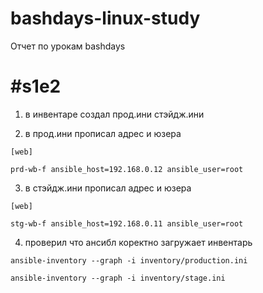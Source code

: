 # bashdays-linux-study

Отчет по урокам bashdays

# #s1e2

1. в инвентаре создал прод.ини стэйдж.ини 


2. в прод.ини прописал адрес и юзера
```
[web]

prd-wb-f ansible_host=192.168.0.12 ansible_user=root
```

3. в стэйдж.ини прописал адрес и юзера
```
[web]

stg-wb-f ansible_host=192.168.0.11 ansible_user=root
```

4. проверил что ансибл коректно загружает инвентарь
```
ansible-inventory --graph -i inventory/production.ini 

ansible-inventory --graph -i inventory/stage.ini
```
